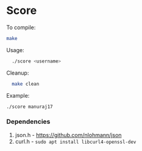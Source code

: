 # Score

To compile:
```bash 
make
```

Usage: 
```bash
  ./score <username>
```

Cleanup:
```bash
  make clean
```

Example: 
```
./score manuraj17 
```

### Dependencies 

 1. json.h - https://github.com/nlohmann/json
 2. curl.h - `sudo apt install libcurl4-openssl-dev`
